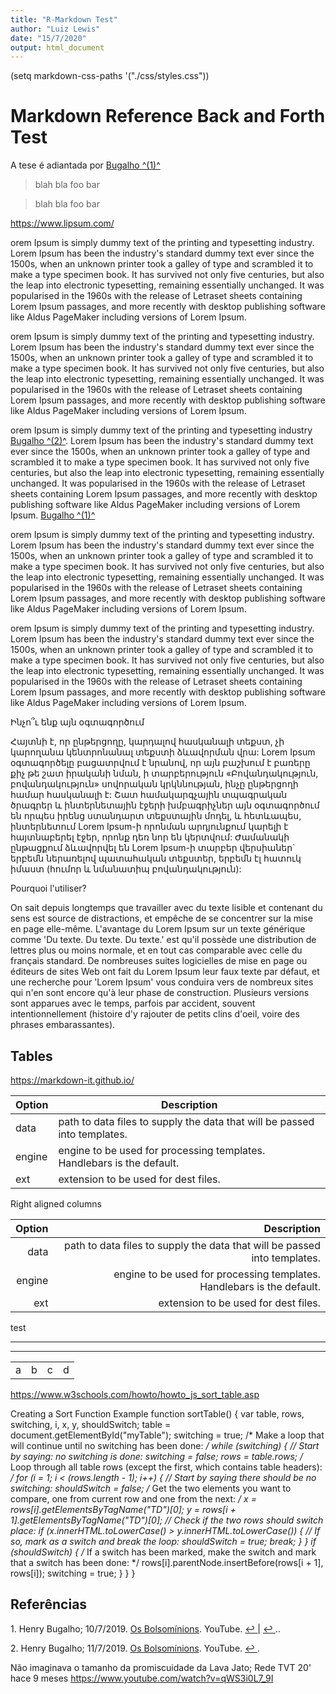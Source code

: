 ```yaml
---
title: "R-Markdown Test"
author: "Luiz Lewis"
date: "15/7/2020"
output: html_document
---
```


<link rel="stylesheet" type="text/css" media="all" href="css/styles.css" />

(setq markdown-css-paths '("./css/styles.css"))


# Markdown Reference Back and Forth Test


A  tese é adiantada por <a name="bugcor111" href="#bugcor11ref">Bugalho ^(1)^</a>

> blah bla foo bar

> blah bla foo bar

https://www.lipsum.com/

orem Ipsum is simply dummy text of the printing and typesetting industry. Lorem Ipsum has been the industry's standard dummy text ever since the 1500s, when an unknown printer took a galley of type and scrambled it to make a type specimen book. It has survived not only five centuries, but also the leap into electronic typesetting, remaining essentially unchanged. It was popularised in the 1960s with the release of Letraset sheets containing Lorem Ipsum passages, and more recently with desktop publishing software like Aldus PageMaker including versions of Lorem Ipsum.


orem Ipsum is simply dummy text of the printing and typesetting industry. Lorem Ipsum has been the industry's standard dummy text ever since the 1500s, when an unknown printer took a galley of type and scrambled it to make a type specimen book. It has survived not only five centuries, but also the leap into electronic typesetting, remaining essentially unchanged. It was popularised in the 1960s with the release of Letraset sheets containing Lorem Ipsum passages, and more recently with desktop publishing software like Aldus PageMaker including versions of Lorem Ipsum.


orem Ipsum is simply dummy text of the printing and typesetting industry <a name="bugcor121" href="#bugcor12ref">Bugalho ^(2)^</a>. Lorem Ipsum has been the industry's standard dummy text ever since the 1500s, when an unknown printer took a galley of type and scrambled it to make a type specimen book. It has survived not only five centuries, but also the leap into electronic typesetting, remaining essentially unchanged. It was popularised in the 1960s with the release of Letraset sheets containing Lorem Ipsum passages, and more recently with desktop publishing software like Aldus PageMaker including versions of Lorem Ipsum. <a name="bugcor112" href="#bugcor11ref">Bugalho ^(1)^</a>


orem Ipsum is simply dummy text of the printing and typesetting industry. Lorem Ipsum has been the industry's standard dummy text ever since the 1500s, when an unknown printer took a galley of type and scrambled it to make a type specimen book. It has survived not only five centuries, but also the leap into electronic typesetting, remaining essentially unchanged. It was popularised in the 1960s with the release of Letraset sheets containing Lorem Ipsum passages, and more recently with desktop publishing software like Aldus PageMaker including versions of Lorem Ipsum.

orem Ipsum is simply dummy text of the printing and typesetting industry. Lorem Ipsum has been the industry's standard dummy text ever since the 1500s, when an unknown printer took a galley of type and scrambled it to make a type specimen book. It has survived not only five centuries, but also the leap into electronic typesetting, remaining essentially unchanged. It was popularised in the 1960s with the release of Letraset sheets containing Lorem Ipsum passages, and more recently with desktop publishing software like Aldus PageMaker including versions of Lorem Ipsum.


Ինչո՞ւ ենք այն օգտագործում

Հայտնի է, որ ընթերցողը, կարդալով հասկանալի տեքստ, չի կարողանա կենտրոնանալ տեքստի ձևավորման վրա: Lorem Ipsum օգտագործելը բացատրվում է նրանով, որ այն բաշխում է բառերը քիչ թե շատ իրականի նման, ի տարբերություն «Բովանդակություն, բովանդակություն» սովորական կրկննության, ինչը ընթերցողի համար հասկանալի է: Շատ համակարգչային տպագրական ծրագրեր և ինտերնետային էջերի խմբագրիչներ այն օգտագործում են որպես իրենց ստանդարտ տեքստային մոդել, և հետևապես, ինտերնետում Lorem Ipsum-ի որոնման արդյունքում կարելի է հայտնաբերել էջեր, որոնք դեռ նոր են կերտվում: Ժամանակի ընթացքում ձևավորվել են Lorem Ipsum-ի տարբեր վերսիաներ` երբեմն ներառելով պատահական տեքստեր, երբեմն էլ հատուկ իմաստ (հումոր և նմանատիպ բովանդակություն):


Pourquoi l'utiliser?

On sait depuis longtemps que travailler avec du texte lisible et contenant du sens est source de distractions, et empêche de se concentrer sur la mise en page elle-même. L'avantage du Lorem Ipsum sur un texte générique comme 'Du texte. Du texte. Du texte.' est qu'il possède une distribution de lettres plus ou moins normale, et en tout cas comparable avec celle du français standard. De nombreuses suites logicielles de mise en page ou éditeurs de sites Web ont fait du Lorem Ipsum leur faux texte par défaut, et une recherche pour 'Lorem Ipsum' vous conduira vers de nombreux sites qui n'en sont encore qu'à leur phase de construction. Plusieurs versions sont apparues avec le temps, parfois par accident, souvent intentionnellement (histoire d'y rajouter de petits clins d'oeil, voire des phrases embarassantes).

## Tables

https://markdown-it.github.io/


| Option | Description |
| ------ | ----------- |
| data   | path to data files to supply the data that will be passed into templates. |
| engine | engine to be used for processing templates. Handlebars is the default. |
| ext    | extension to be used for dest files. |

Right aligned columns

| Option | Description |
| ------:| -----------:|
| data   | path to data files to supply the data that will be passed into templates. |
| engine | engine to be used for processing templates. Handlebars is the default. |
| ext    | extension to be used for dest files. |

test

<table>
<hr>
<td> a </td>
<td> b </td>
</hr>
<hr>
<td> c </td>
<td> d </td>
</hr>
</table>


https://www.w3schools.com/howto/howto_js_sort_table.asp

Creating a Sort Function
Example
function sortTable() {
  var table, rows, switching, i, x, y, shouldSwitch;
  table = document.getElementById("myTable");
  switching = true;
  /* Make a loop that will continue until
  no switching has been done: */
  while (switching) {
    // Start by saying: no switching is done:
    switching = false;
    rows = table.rows;
    /* Loop through all table rows (except the
    first, which contains table headers): */
    for (i = 1; i < (rows.length - 1); i++) {
      // Start by saying there should be no switching:
      shouldSwitch = false;
      /* Get the two elements you want to compare,
      one from current row and one from the next: */
      x = rows[i].getElementsByTagName("TD")[0];
      y = rows[i + 1].getElementsByTagName("TD")[0];
      // Check if the two rows should switch place:
      if (x.innerHTML.toLowerCase() > y.innerHTML.toLowerCase()) {
        // If so, mark as a switch and break the loop:
        shouldSwitch = true;
        break;
      }
    }
    if (shouldSwitch) {
      /* If a switch has been marked, make the switch
      and mark that a switch has been done: */
      rows[i].parentNode.insertBefore(rows[i + 1], rows[i]);
      switching = true;
    }
  }
}


## Referências

<a name="bugcor11ref" >1.</a> Henry Bugalho; 10/7/2019. <a href="https://youtu.be/k7LIKN4rinc">Os Bolsomínions</a>. YouTube. <a href="#bugcor111"> ↩ </a> | <a href="#bugcor112"> ↩ </a>..

<a name="bugcor12ref" >2.</a> Henry Bugalho; 11/7/2019. <a href="https://youtu.be/k7LIKN4rinc">Os Bolsomínions</a>. YouTube. <a href="#bugcor121"> ↩ </a>.


Não imaginava o tamanho da promiscuidade da Lava Jato; Rede TVT 20' hace 9 meses
https://www.youtube.com/watch?v=qWS3i0L7_9I

